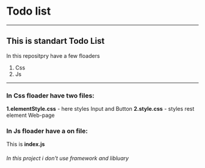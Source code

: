 # Todo list

---

## This is standart Todo List

In this repositpry have a few floaders

1. Css
2. Js

---

### In Css floader have two files:

**1.elementStyle.css** - here styles Input and Button
**2.style.css** - styles rest element Web-page

### In Js floader have a on file:

This is **index.js**

###### In this project i don't use framework and libluary
